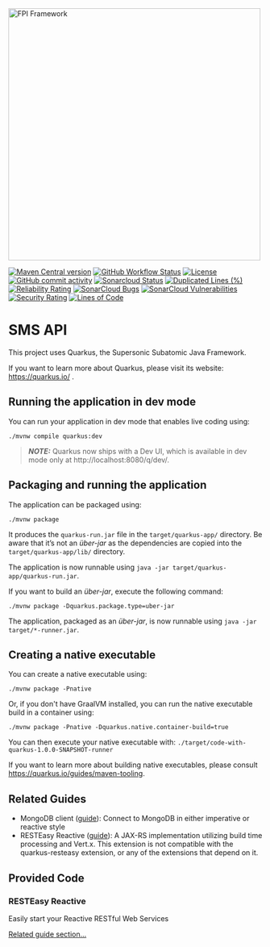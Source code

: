 <img src="https://raw.githubusercontent.com/vincejv/fpi-framework/main/banner.png" alt="FPI Framework" width="500"/>

[![Maven Central version](https://img.shields.io/maven-central/v/com.abavilla/fpi-sms-api?logo=apache-maven)](https://search.maven.org/artifact/com.abavilla/fpi-sms-api-lib)
[![GitHub Workflow Status](https://img.shields.io/github/workflow/status/vincejv/fpi-sms-api/GCP%20Cloud%20Run%20CI%20Prod?label=CI/CD&logo=github)](https://github.com/vincejv/fpi-sms-api/actions?query=workflow%3A%22GCP+Cloud+Run+CI+Prod%22)
[![License](https://img.shields.io/github/license/vincejv/fpi-sms-api?logo=apache)](https://github.com/vincejv/fpi-sms-api/blob/main/LICENSE)
[![GitHub commit activity](https://img.shields.io/github/commit-activity/m/vincejv/fpi-sms-api?label=commits&logo=git)](https://github.com/vincejv/fpi-sms-api/pulse)
[![Sonarcloud Status](https://sonarcloud.io/api/project_badges/measure?project=vincejv_fpi-sms-api&metric=alert_status)](https://sonarcloud.io/dashboard?id=vincejv_fpi-sms-api)
[![Duplicated Lines (%)](https://sonarcloud.io/api/project_badges/measure?project=vincejv_fpi-sms-api&metric=duplicated_lines_density)](https://sonarcloud.io/dashboard?id=vincejv_fpi-sms-api)
[![Reliability Rating](https://sonarcloud.io/api/project_badges/measure?project=vincejv_fpi-sms-api&metric=reliability_rating)](https://sonarcloud.io/dashboard?id=vincejv_fpi-sms-api)
[![SonarCloud Bugs](https://sonarcloud.io/api/project_badges/measure?project=vincejv_fpi-sms-api&metric=bugs)](https://sonarcloud.io/component_measures/metric/reliability_rating/list?id=vincejv_fpi-sms-api)
[![SonarCloud Vulnerabilities](https://sonarcloud.io/api/project_badges/measure?project=vincejv_fpi-sms-api&metric=vulnerabilities)](https://sonarcloud.io/component_measures/metric/security_rating/list?id=vincejv_fpi-sms-api)
[![Security Rating](https://sonarcloud.io/api/project_badges/measure?project=vincejv_fpi-sms-api&metric=security_rating)](https://sonarcloud.io/dashboard?id=vincejv_fpi-sms-api)
[![Lines of Code](https://sonarcloud.io/api/project_badges/measure?project=vincejv_fpi-sms-api&metric=ncloc)](https://sonarcloud.io/dashboard?id=vincejv_fpi-sms-api)

# SMS API
This project uses Quarkus, the Supersonic Subatomic Java Framework.

If you want to learn more about Quarkus, please visit its website: https://quarkus.io/ .

## Running the application in dev mode

You can run your application in dev mode that enables live coding using:
```shell script
./mvnw compile quarkus:dev
```

> **_NOTE:_**  Quarkus now ships with a Dev UI, which is available in dev mode only at http://localhost:8080/q/dev/.

## Packaging and running the application

The application can be packaged using:
```shell script
./mvnw package
```
It produces the `quarkus-run.jar` file in the `target/quarkus-app/` directory.
Be aware that it’s not an _über-jar_ as the dependencies are copied into the `target/quarkus-app/lib/` directory.

The application is now runnable using `java -jar target/quarkus-app/quarkus-run.jar`.

If you want to build an _über-jar_, execute the following command:
```shell script
./mvnw package -Dquarkus.package.type=uber-jar
```

The application, packaged as an _über-jar_, is now runnable using `java -jar target/*-runner.jar`.

## Creating a native executable

You can create a native executable using: 
```shell script
./mvnw package -Pnative
```

Or, if you don't have GraalVM installed, you can run the native executable build in a container using: 
```shell script
./mvnw package -Pnative -Dquarkus.native.container-build=true
```

You can then execute your native executable with: `./target/code-with-quarkus-1.0.0-SNAPSHOT-runner`

If you want to learn more about building native executables, please consult https://quarkus.io/guides/maven-tooling.

## Related Guides

- MongoDB client ([guide](https://quarkus.io/guides/mongodb)): Connect to MongoDB in either imperative or reactive style
- RESTEasy Reactive ([guide](https://quarkus.io/guides/resteasy-reactive)): A JAX-RS implementation utilizing build time processing and Vert.x. This extension is not compatible with the quarkus-resteasy extension, or any of the extensions that depend on it.

## Provided Code

### RESTEasy Reactive

Easily start your Reactive RESTful Web Services

[Related guide section...](https://quarkus.io/guides/getting-started-reactive#reactive-jax-rs-resources)
